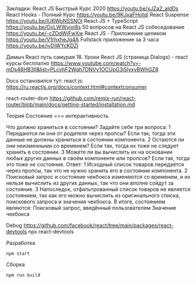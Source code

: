 Закладки:
  React JS Быстрый Курс 2020
    https://youtu.be/xJZa2_aldDs
  React Hooks - Полный Курс
    https://youtu.be/9KJxaFHotqI
  React Suspense
    https://youtu.be/IU6WpNSSNOI
  React JS + TypeScript
    https://youtu.be/OvLWWvjoi8s
  50 вопросов на React JS собеседование
    https://youtu.be/-cZOdWjFwXw
  React JS - Приложение целиком
    https://youtu.be/V1rhxheJg4A
  Fullstack приложение за 3 часа
    https://youtu.be/ivDjWYcKDZI

Димыч React путь самурая
  18. Уроки React JS (страница Dialogs) - react курсы бесплатно
    https://www.youtube.com/watch?v=-mDs48HB3II&list=PLcvhF2Wqh7DNVy1OCUpG3i5lyxyBWhGZ8

Docs остановился тут:
  react js: 
    https://ru.reactjs.org/docs/context.html#contextconsumer

  react-router-dom
    https://github.com/remix-run/react-router/blob/main/docs/getting-started/installation.md


  
Теория
  Состояние === интерактивность

  Что должно храниться в состоянии? Задайте себе три вопроса:
    1 Передаются ли они от родителя через пропсы? Если так, тогда эти данные не должны храниться в состоянии компонента.
    2 Остаются ли они неизменными со временем? Если так, тогда их тоже не следует хранить в состоянии.
    3 Можете ли вы вычислить их на основании любых других данных в своём компоненте или пропсов? Если так, тогда это тоже не состояние.
      Ответ:
        1 Исходный список товаров передаётся через пропсы, так что не нужно хранить его в состоянии компонента. 
        2 Поисковый запрос и состояние чекбокса изменяются со временем, и их нельзя вычислить из других данных, так что они вполне сойдут за состояние. 
        3 Напоследок, отфильтрованный список товаров не является состоянием, так как его можно вычислить из оригинального списка, поискового запроса и значения чекбокса.
          В итоге, состоянием являются:
            Поисковый запрос, введённый пользователем
            Значение чекбокса
  
Debug 
  https://github.com/facebook/react/tree/main/packages/react-devtools
  npx react-devtools

Разработка
  ```
  npm start
  ```
Сборка
  ```
  npm run build
  ```
